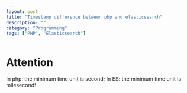 ```yaml
---
layout: post
title: "Timestamp difference between php and elasticsearch"
description: ""
category: "Programming"
tags: ["PHP", "Elasticsearch"]
---
```

# Attention
In php: the minimum time unit is second;
In ES: the minimum time unit is milesecond!